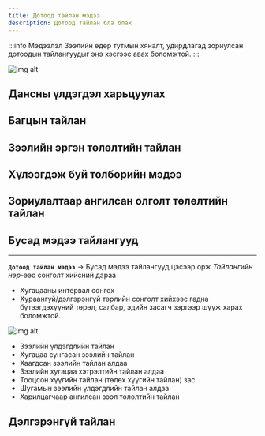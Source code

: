 ```yaml
---
title: Дотоод тайлан мэдээ
description: Дотоод тайлан бла блах
---
```

:::info Мэдээлэл
Зээлийн өдөр тутмын хяналт, удирдлагад зориулсан дотоодын тайлангуудыг энэ хэсгээс авах боломжтой.
:::

![img alt](/img/doTailan.png)

## Дансны үлдэгдэл харьцуулах 
## Багцын тайлан 
## Зээлийн эргэн төлөлтийн тайлан
## Хүлээгдэж буй төлбөрийн мэдээ 
## Зориулалтаар ангилсан олголт төлөлтийн тайлан 
## Бусад мэдээ тайлангууд 
---
**`Дотоод тайлан мэдээ`** -> Бусад мэдээ тайлангууд цэсээр орж _Тайлангийн нэр_-ээс сонголт хийсний дараа 
- Хугацааны интервал сонгох
- Хураангуй/дэлгэрэнгүй төрлийн сонголт хийхээс гадна бүтээгдэхүүний төрөл, салбар, эдийн засагч зэргээр шүүж харах боломжтой. 
 
![img alt](/img/image-47.png)
- Зээлийн үлдэгдлийн тайлан 
- Хугацаа сунгасан зээлийн тайлан 
- Хаагдсан зээлийн тайлан алдаа 
- Зээлийн хугацаа хэтрэлтийн тайлан алдаа 
- Тооцсон хүүгийн тайлан (төлөх хүүгийн тайлан) зас
- Шугамын зээлийн үлдэгдлийн тайлан алдаа 
- Харилцагчаар ангилсан зээл төлөлтийн тайлан

## Дэлгэрэнгүй тайлан

